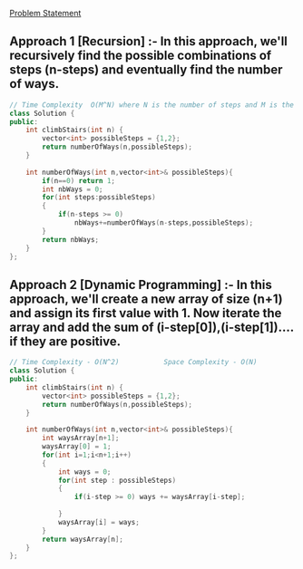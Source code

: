 [Problem Statement](https://leetcode.com/problems/climbing-stairs/)

## Approach 1 [Recursion] :- In this approach, we'll recursively find the possible combinations of steps (n-steps) and eventually find the number of ways.

```cpp
// Time Complexity  O(M^N) where N is the number of steps and M is the size of possibleSteps     Space Complexity - O(N)
class Solution {
public:
    int climbStairs(int n) {
        vector<int> possibleSteps = {1,2};
        return numberOfWays(n,possibleSteps);
    }
    
    int numberOfWays(int n,vector<int>& possibleSteps){
        if(n==0) return 1;
        int nbWays = 0;
        for(int steps:possibleSteps)
        {
            if(n-steps >= 0)
                nbWays+=numberOfWays(n-steps,possibleSteps);
        }
        return nbWays;
    }
};
```

## Approach 2 [Dynamic Programming] :- In this approach, we'll create a new array of size (n+1) and assign its first value with 1. Now iterate the array and add the sum of (i-step[0]),(i-step[1]).... if they are positive.

```cpp
// Time Complexity - O(N^2)           Space Complexity - O(N)
class Solution {
public:
    int climbStairs(int n) {
        vector<int> possibleSteps = {1,2};
        return numberOfWays(n,possibleSteps);
    }
    
    int numberOfWays(int n,vector<int>& possibleSteps){
        int waysArray[n+1];
        waysArray[0] = 1;
        for(int i=1;i<n+1;i++)
        {
            int ways = 0;
            for(int step : possibleSteps)
            {
                if(i-step >= 0) ways += waysArray[i-step];
                
            }
            waysArray[i] = ways;
        }
        return waysArray[n];
    }
};
```
